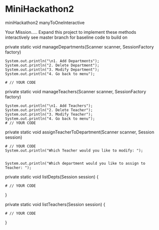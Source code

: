 # MiniHackathon2


miniHackathon2 manyToOneInteractive

Your Mission..... Expand this project to implement these methods interactively
see master branch for baseline code to build on

private static void manageDepartments(Scanner scanner, SessionFactory factory)

    System.out.println("\n1. Add Departments");
    System.out.println("2. Delete Department");
    System.out.println("3. Modify Department");
    System.out.println("4. Go back to menu");

    # // YOUR CODE
private static void manageTeachers(Scanner scanner, SessionFactory factory)

    System.out.println("\n1. Add Teachers");
    System.out.println("2. Delete Teacher");
    System.out.println("3. Modify Teacher");
    System.out.println("4. Go back to menu");
    # // YOUR CODE
private static void assignTeacherToDepartment(Scanner scanner, Session session)

    # // YOUR CODE
    System.out.println("Which Teacher would you like to modify: ");


    System.out.println("Which department would you like to assign to Teacher: ");
private static void listDepts(Session session) {

    # // YOUR CODE

}

private static void listTeachers(Session session) {


    # // YOUR CODE
}
